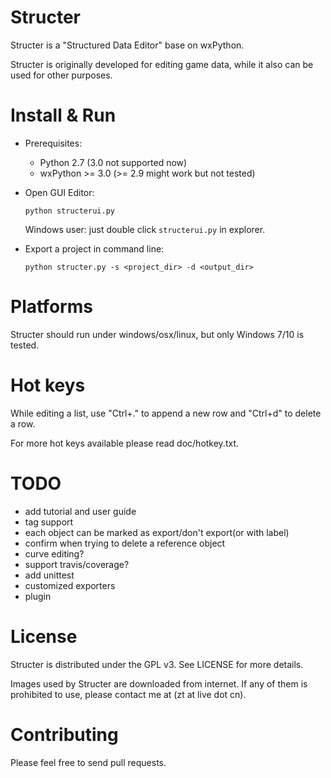 Structer
========

Structer is a "Structured Data Editor" base on wxPython.

Structer is originally developed for editing game data, while it also can be used for other purposes.


Install & Run
=============

* Prerequisites:
  * Python 2.7 (3.0 not supported now)
  * wxPython >= 3.0 (>= 2.9 might work but not tested)

* Open GUI Editor:

  `python structerui.py`
  
  Windows user: just double click `structerui.py` in explorer.
  
* Export a project in command line:

  `python structer.py -s <project_dir> -d <output_dir>`


Platforms
=========

Structer should run under windows/osx/linux, but only Windows 7/10 is tested.


Hot keys
========

While editing a list, use "Ctrl+." to append a new row and "Ctrl+d" to delete a row.
 
For more hot keys available please read doc/hotkey.txt.


TODO
====

- add tutorial and user guide
- tag support
- each object can be marked as export/don't export(or with label)
- confirm when trying to delete a reference object
- curve editing?
- support travis/coverage?
- add unittest
- customized exporters
- plugin


License
=======

Structer is distributed under the GPL v3.  See LICENSE for more details.

Images used by Structer are downloaded from internet. If any of them is prohibited to use, please 
contact me at (zt at live dot cn).


Contributing
============

Please feel free to send pull requests.
